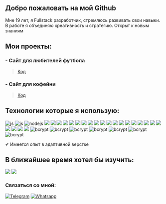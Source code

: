 ## Добро пожаловать на мой Github

<p>Мне 19 лет, я Fullstack разработчик, стремлюсь развивать свои навыки. В работе я объединяю креативность и стратегию. Открыт к новым знаниям</p>

## Мои проекты:
### - Сайт для любителей футбола ###

> [Код](https://github.com/MamakaevRakhim/project-football)

### - Сайт для кофейни
> [Код](https://github.com/adam-azhigov/BackendSolo)


## Технологии которые я использую:

<div>
<img src="https://img.shields.io/badge/-JavaScript-090909?style=for-the-badge&logo=javascript&logoColor=yellow" alt="js"/>
<img src="https://img.shields.io/badge/-Webpack-090909?style=for-the-badge&logo=webpack&logoColor=lightblue" alt="js"/>
<img src="https://img.shields.io/badge/-Node.js-090909?style=for-the-badge&logo=node.js&logoColor=gree" alt="nodejs"/>
<img src="https://img.shields.io/badge/-React-090909?style=for-the-badge&logo=react&logoColor=00FFFF"/>
<img src="https://img.shields.io/badge/-React hooks-090909?style=for-the-badge&logo=redux&logoColor=00FFFF"/>
<img src="https://img.shields.io/badge/-Redux-090909?style=for-the-badge&logo=redux&logoColor=8A2BE2"/>
<img src="https://img.shields.io/badge/-Redux thunk-090909?style=for-the-badge&logo=redux&logoColor=8A2BE2"/>
<img src="https://img.shields.io/badge/-Redux devtools-090909?style=for-the-badge&logo=redux&logoColor=8A2BE2"/>
<img src="https://img.shields.io/badge/-ReactRouter-090909?style=for-the-badge&logo=ReactRouter&logoColor=read"/>
<img src="https://img.shields.io/badge/-express-090909?style=for-the-badge&logo=express&logoColor=green"/>
<img src="https://img.shields.io/badge/-MongoDB-090909?style=for-the-badge&logo=mongodb&logoColor=gree"/>
<img src="https://img.shields.io/badge/-MaterialUI-090909?style=for-the-badge&logo=materialUI&logoColor=47C5FB"/>
<img src="https://img.shields.io/badge/-bootstrap-090909?style=for-the-badge&logo=bootstrap&logoColor=aqua"/>
<img src="https://img.shields.io/badge/-heroku-090909?style=for-the-badge&logo=heroku&logoColor=write"/>
<img src="https://img.shields.io/static/v1?style=for-the-badge&message=CSS3&color=000000&logo=CSS3&logoColor=1572B6&label="/>
<img src="https://img.shields.io/static/v1?style=for-the-badge&message=ESLint&color=000000&logo=ESLint&logoColor=4B32C3&label="/>
<img src="https://img.shields.io/static/v1?style=for-the-badge&message=GitHub&color=000000&logo=GitHub&logoColor=FFFFFF&label="/>
<img src="https://img.shields.io/static/v1?style=for-the-badge&message=HTML5&color=000000&logo=HTML5&logoColor=E34F26&label="/>
<img src="https://img.shields.io/static/v1?style=for-the-badge&message=Nodemon&color=000000&logo=Nodemon&logoColor=76D04B&label="/>
<img src="https://img.shields.io/static/v1?style=for-the-badge&message=Postman&color=000000&logo=Postman&logoColor=FF6C37&label="/>
<img src="https://img.shields.io/static/v1?style=for-the-badge&message=Prettier&color=000000&logo=Prettier&logoColor=F7B93E&label="/>
<img src="https://img.shields.io/static/v1?style=for-the-badge&message=BABEL&color=000000&logo=babel&logoColor=F7B93E&label="/>
<img src="https://img.shields.io/static/v1?style=for-the-badge&message=mapbox gl&color=000000&logo=mapbox&logoColor=lightblue&label="/>
<img src="https://img.shields.io/static/v1?style=for-the-badge&message=react mapbox gl&color=000000&logo=mapbox&logoColor=lightblue&label="/>
<img src="https://img.shields.io/static/v1?style=for-the-badge&message=mongo db&color=000000&logo=mongodb&logoColor=green&label="/>
<img src="https://img.shields.io/static/v1?style=for-the-badge&message=jsonwebtoken&color=000000&logo=json&logoColor=darkorange&label="/>
<img alt="bcrypt" src="https://img.shields.io/badge/bcrypt-✔-green?style=for-the-badge&logo">
<img alt="bcrypt" src="https://img.shields.io/badge/express handlebars-✔-green?style=for-the-badge&logo">
<img alt="bcrypt" src="https://img.shields.io/badge/cors-✔-green?style=for-the-badge&logo">
<img alt="bcrypt" src="https://img.shields.io/badge/mongoose-✔-green?style=for-the-badge&logo=mongoose">
<img alt="bcrypt" src="https://img.shields.io/badge/dotenv-✔-green?style=for-the-badge&logo=dotenv">
<img alt="bcrypt" src="https://img.shields.io/badge/http_status-✔-green?style=for-the-badge&logo=http">
<img alt="bcrypt" src="https://img.shields.io/badge/style components-✔-green?style=for-the-badge&logo=style">
</div>

<p>✔ Имеется опыт в адаптивной верстке</p>

## В ближайшее время хотел бы изучить:

<img src="https://img.shields.io/static/v1?style=for-the-badge&message=Vue js&color=000000&logo=v&logoColor=purple&label="/>
<img src="https://img.shields.io/static/v1?style=for-the-badge&message=Typescript&color=000000&logo=typescript&logoColor=orange&label="/>

### Связаться со мной:

[![Telegram](https://img.shields.io/badge/Telegram-black?style=social&logo=telegram)](https://t.me/Chelovek955)
[![Whatsapp](https://img.shields.io/badge/Whatsapp-black?style=social&logo=whatsapp)](https://api.whatsapp.com/send?phone=79640746397&text=%D0%94%D0%BE%D0%B1%D1%80%D1%8B%D0%B9%20%D0%B4%D0%B5%D0%BD%D1%8C%2C%20%D1%8F%20%D0%BF%D0%BE%20%D0%BF%D0%BE%D0%B2%D0%BE%D0%B4%D1%83...)
